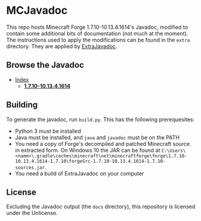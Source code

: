 # MCJavadoc

This repo hosts Minecraft Forge 1.7.10-10.13.4.1614's Javadoc, modified to contain some additional bits of documentation (not much at the moment). The instructions used to apply the modifications can be found in the `extra` directory. They are applied by [ExtraJavadoc](https://github.com/makamys/ExtraJavadoc).

## Browse the Javadoc

* [Index](https://makamys.github.io/MCJavadoc/)
  * [**1.7.10-10.13.4.1614**](https://makamys.github.io/MCJavadoc/forge-1.7.10-10.13.4.1614/)

## Building

To generate the javadoc, run `build.py`. This has the following prerequesites:
* Python 3 must be installed
* Java must be installed, and `java` and `javadoc` must be on the PATH
* You need a copy of Forge's decompiled and patched Minecraft source in extracted form. On Windows 10 the JAR can be found at `C:\Users\<name>\.gradle\caches\minecraft\net\minecraftforge\forge\1.7.10-10.13.4.1614-1.7.10\forgeSrc-1.7.10-10.13.4.1614-1.7.10-sources.jar`.
* You need a build of ExtraJavadoc on your computer

## License
Excluding the Javadoc output (the `docs` directory), this repository is licensed under the Unlicense.
